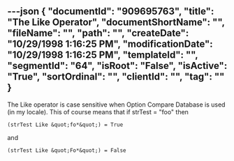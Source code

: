 ---json
{
  "documentId": "909695763",
  "title": "The Like Operator",
  "documentShortName": "",
  "fileName": "",
  "path": "",
  "createDate": "10/29/1998 1:16:25 PM",
  "modificationDate": "10/29/1998 1:16:25 PM",
  "templateId": "",
  "segmentId": "64",
  "isRoot": "False",
  "isActive": "True",
  "sortOrdinal": "",
  "clientId": "",
  "tag": ""
}
---

The Like operator is case sensitive when Option Compare Database is used (in my locale). This of course means that if strTest = &quot;foo&quot; then

    (strTest Like &quot;fo*&quot;) = True

and

    (strTest Like &quot;Fo*&quot;) = False
